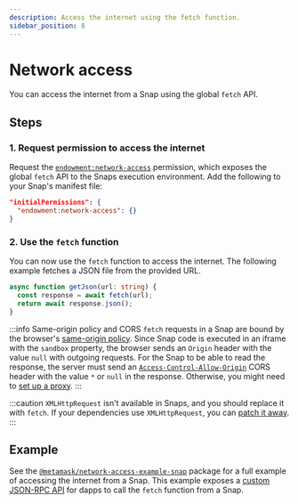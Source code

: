 ```yaml
---
description: Access the internet using the fetch function.
sidebar_position: 8
---
```


# Network access

You can access the internet from a Snap using the global `fetch` API.

## Steps

### 1. Request permission to access the internet

Request the [`endowment:network-access`](../reference/permissions.md#endowmentnetwork-access) permission,
which exposes the global `fetch` API to the Snaps execution environment.
Add the following to your Snap's manifest file:

```json title="snap.manifest.json"
"initialPermissions": {
  "endowment:network-access": {}
}
```

### 2. Use the `fetch` function

You can now use the `fetch` function to access the internet.
The following example fetches a JSON file from the provided URL.

```ts title="index.ts"
async function getJson(url: string) {
  const response = await fetch(url);
  return await response.json();
}
```

:::info Same-origin policy and CORS
`fetch` requests in a Snap are bound by the browser's
[same-origin policy](https://developer.mozilla.org/en-US/docs/Web/Security/Same-origin_policy#cross-origin_network_access).
Since Snap code is executed in an iframe with the `sandbox` property, the browser sends an `Origin`
header with the value `null` with outgoing requests.
For the Snap to be able to read the response, the server must send an
[`Access-Control-Allow-Origin`](https://developer.mozilla.org/en-US/docs/Web/HTTP/CORS) CORS header
with the value `*` or `null` in the response. 
Otherwise, you might need to
[set up a proxy](https://stackoverflow.com/questions/43871637/no-access-control-allow-origin-header-is-present-on-the-requested-resource-whe/43881141#43881141).
:::

:::caution
`XMLHttpRequest` isn't available in Snaps, and you should replace it with `fetch`.
If your dependencies use `XMLHttpRequest`, you can
[patch it away](../how-to/debug-a-snap/common-issues.md#patch-the-use-of-xmlhttprequest).
:::

## Example

See the [`@metamask/network-access-example-snap`](https://github.com/MetaMask/snaps/tree/main/packages/examples/packages/network-access)
package for a full example of accessing the internet from a Snap.
This example exposes a [custom JSON-RPC API](../learn/about-snaps/apis.md#custom-json-rpc-apis) for
dapps to call the `fetch` function from a Snap.
